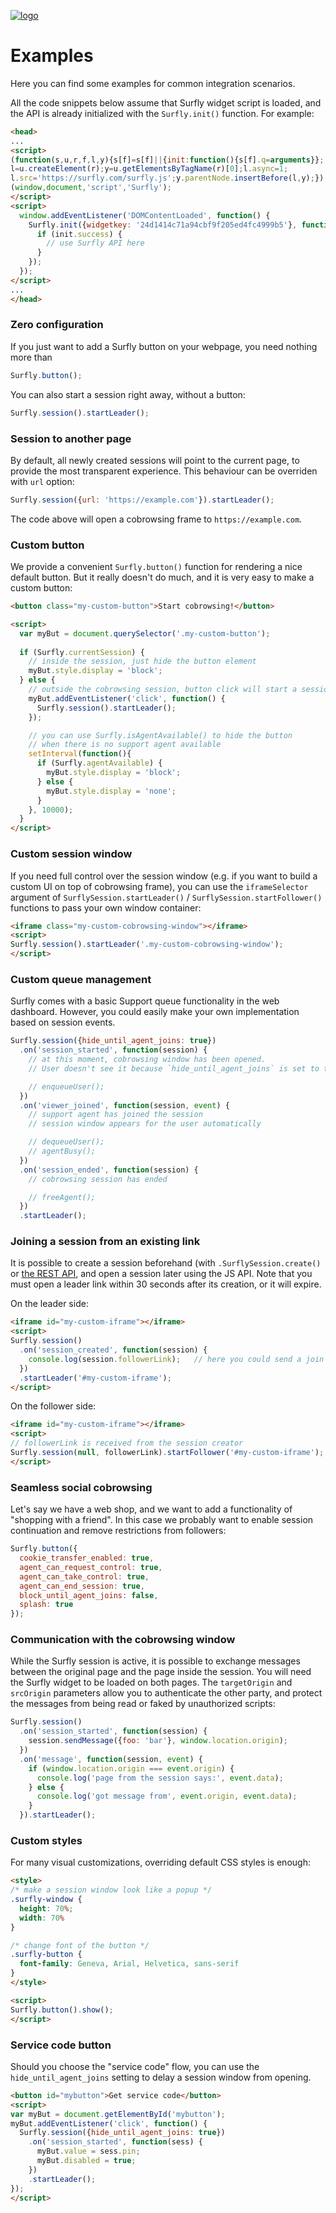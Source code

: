 <a href="https://www.surfly.com/">![logo](../images/logosmall.png)</a>
# Examples
Here you can find some examples for common integration scenarios.

All the code snippets below assume that Surfly widget script is loaded, and the API is already initialized with the `Surfly.init()` function. For example:

```html
<head>
...
<script>
(function(s,u,r,f,l,y){s[f]=s[f]||{init:function(){s[f].q=arguments}};
l=u.createElement(r);y=u.getElementsByTagName(r)[0];l.async=1;
l.src='https://surfly.com/surfly.js';y.parentNode.insertBefore(l,y);})
(window,document,'script','Surfly');
</script>
<script>
  window.addEventListener('DOMContentLoaded', function() {
    Surfly.init({widgetkey: '24d1414c71a94cbf9f205ed4fc4999b5'}, function(init) {
      if (init.success) {
        // use Surfly API here
      }
    });
  });
</script>
...
</head>
```

### Zero configuration
If you just want to add a Surfly button on your webpage, you need nothing more than
```javascript
Surfly.button();
```

You can also start a session right away, without a button:
```javascript
Surfly.session().startLeader();
```

### Session to another page
By default, all newly created sessions will point to the current page, to provide the most transparent experience. This behaviour can be overriden with `url` option:
```javascript
Surfly.session({url: 'https://example.com'}).startLeader();
```
The code above will open a cobrowsing frame to `https://example.com`.

### Custom button
We provide a convenient `Surfly.button()` function for rendering a nice default button. But it really doesn't do much, and it is very easy to make a custom button:

```html
<button class="my-custom-button">Start cobrowsing!</button>

<script>
  var myBut = document.querySelector('.my-custom-button');
  
  if (Surfly.currentSession) {
    // inside the session, just hide the button element
    myBut.style.display = 'block';
  } else {
    // outside the cobrowsing session, button click will start a session
    myBut.addEventListener('click', function() {
      Surfly.session().startLeader();
    });

    // you can use Surfly.isAgentAvailable() to hide the button
    // when there is no support agent available
    setInterval(function(){
      if (Surfly.agentAvailable) {
        myBut.style.display = 'block';
      } else {
        myBut.style.display = 'none';
      }
    }, 10000);
  }
</script>
```

### Custom session window
If you need full control over the session window (e.g. if you want to build a custom UI on top of cobrowsing frame), you can use the `iframeSelector` argument of `SurflySession.startLeader()` / `SurflySession.startFollower()` functions to pass your own window container:
```html
<iframe class="my-custom-cobrowsing-window"></iframe>
<script>
Surfly.session().startLeader('.my-custom-cobrowsing-window');
</script>
```

### Custom queue management
Surfly comes with a basic Support queue functionality in the web dashboard. However, you could easily make your own implementation based on session events.

```javascript
Surfly.session({hide_until_agent_joins: true})
  .on('session_started', function(session) {
    // at this moment, cobrowsing window has been opened.
    // User doesn't see it because `hide_until_agent_joins` is set to true

    // enqueueUser();
  })
  .on('viewer_joined', function(session, event) {
    // support agent has joined the session
    // session window appears for the user automatically

    // dequeueUser();
    // agentBusy();
  })
  .on('session_ended', function(session) {
    // cobrowsing session has ended

    // freeAgent();
  })
  .startLeader();
```

### Joining a session from an existing link

It is possible to create a session beforehand (with `.SurflySession.create()` or [the REST API](https://www.surfly.com/cobrowsing-api/), and open a session later using the JS API. Note that you must open a leader link within 30 seconds after its creation, or it will expire.

On the leader side:
```html
<iframe id="my-custom-iframe"></iframe>
<script>
Surfly.session()
  .on('session_created', function(session) {
    console.log(session.followerLink);   // here you could send a join link to the other user
  })
  .startLeader('#my-custom-iframe');
</script>
```

On the follower side:
```html
<iframe id="my-custom-iframe"></iframe>
<script>
// followerLink is received from the session creator
Surfly.session(null, followerLink).startFollower('#my-custom-iframe');
</script>
```


### Seamless social cobrowsing
Let's say we have a web shop, and we want to add a functionality of "shopping with a friend". In this case we probably want to enable session continuation and remove restrictions from followers:

```javascript
Surfly.button({
  cookie_transfer_enabled: true,
  agent_can_request_control: true,
  agent_can_take_control: true,
  agent_can_end_session: true,
  block_until_agent_joins: false,
  splash: true
});
```

### Communication with the cobrowsing window
While the Surfly session is active, it is possible to exchange messages between the original page and the page inside the session. You will need the Surfly widget to be loaded on both pages. The `targetOrigin` and `srcOrigin` parameters allow you to authenticate the other party, and protect the messages from being read or faked by unauthorized scripts:
```javascript
Surfly.session()
  .on('session_started', function(session) {
    session.sendMessage({foo: 'bar'}, window.location.origin);
  })
  .on('message', function(session, event) {
    if (window.location.origin === event.origin) {
      console.log('page from the session says:', event.data);
    } else {
      console.log('got message from', event.origin, event.data);
    }
  }).startLeader();
```

### Custom styles
For many visual customizations, overriding default CSS styles is enough:
```html
<style>
/* make a session window look like a popup */
.surfly-window {
  height: 70%;
  width: 70%
}

/* change font of the button */
.surfly-button {
  font-family: Geneva, Arial, Helvetica, sans-serif
}
</style>

<script>
Surfly.button().show();
</script>
```

### Service code button

Should you choose the "service code" flow, you can use the `hide_until_agent_joins` setting to delay a session window from opening.

```html
<button id="mybutton">Get service code</button>
<script>
var myBut = document.getElementById('mybutton');
myBut.addEventListener('click', function() {
  Surfly.session({hide_until_agent_joins: true})
    .on('session_started', function(sess) {
      myBut.value = sess.pin;
      myBut.disabled = true;
    })
    .startLeader();
});
</script>
```